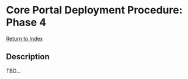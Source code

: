 # Core Portal Deployment Procedure: Phase 4

[Return to Index](../index.md)

## Description

TBD...
